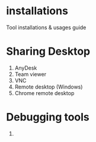 # installations
Tool installations &amp; usages guide

# Sharing Desktop
1. AnyDesk
2. Team viewer
3. VNC
4. Remote desktop (Windows)
5. Chrome remote desktop

# Debugging tools
1. 
